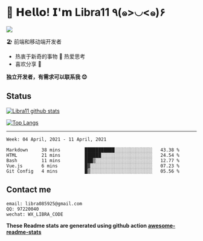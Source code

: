 # 🥳 𝗛𝗲𝗹𝗹𝗼! 𝗜'𝗺 Libra11 ٩(๑>◡<๑)۶

[![](https://img.shields.io/badge/-@Libra11-%23181717?style=flat-square&logo=github)](https://github.com/Libra11)

🏖 前端和移动端开发者

- 热衷于新奇的事物 🤩 热爱思考
- 喜欢分享 🧐

**独立开发者，有需求可以联系我 😊**

## Status

[![Libra11 github stats](https://github-readme-stats.vercel.app/api?username=Libra11&count_private=true&show_icons=true&theme=radical)](https://github.com/Libra11)

[![Top Langs](https://github-readme-stats.vercel.app/api/top-langs/?username=Libra11&theme=radical)](https://github.com/Libra11)

---

<!--START_SECTION:waka-->
```text
Week: 04 April, 2021 - 11 April, 2021

Markdown     38 mins         ███████████░░░░░░░░░░░░░░   43.38 % 
HTML         21 mins         ██████░░░░░░░░░░░░░░░░░░░   24.54 % 
Bash         11 mins         ███▒░░░░░░░░░░░░░░░░░░░░░   12.77 % 
Vue.js       6 mins          █▓░░░░░░░░░░░░░░░░░░░░░░░   07.23 % 
Git Config   4 mins          █▒░░░░░░░░░░░░░░░░░░░░░░░   05.56 % 
```
<!--END_SECTION:waka-->

## Contact me

```text
email: libra085925@gmail.com
QQ: 97220040
wechat: WX_LIBRA_CODE
```

**These Readme stats are generated using github action [awesome-readme-stats](https://github.com/anmol098/waka-readme-stats)**
